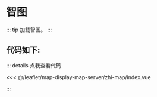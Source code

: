 <script setup>
// 解决打包错误 (window is not defined)
// VuePress 是在Node.js 服务端渲染，node没有window，所以报错ReferenceError: window is not defined
import { shallowRef, onMounted } from 'vue'    
const mapComponent = shallowRef(null)
onMounted(()=>{
    import('./index.vue').then(module => {
      mapComponent.value = module.default
    })
})
</script>
# 智图

::: tip
加载智图。
:::

<component v-if="mapComponent" :is="mapComponent"></component>

## 代码如下:

::: details 点我查看代码

<<< @/leaflet/map-display-map-server/zhi-map/index.vue

:::
